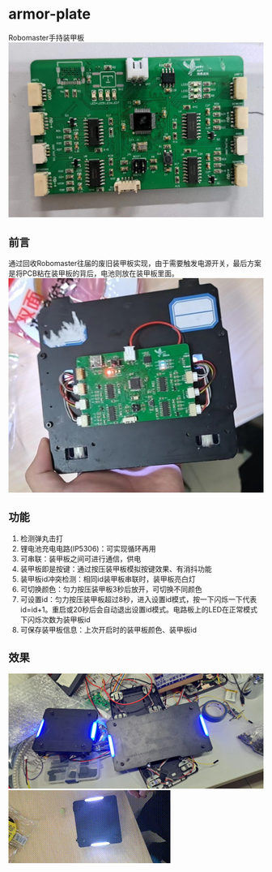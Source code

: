 # armor-plate
Robomaster手持装甲板
![pcb](image/3.jpg)  

## 前言
通过回收Robomaster往届的废旧装甲板实现，由于需要触发电源开关，最后方案是将PCB粘在装甲板的背后，电池则放在装甲板里面。
![back](image/2.jpg)

## 功能
1. 检测弹丸击打
2. 锂电池充电电路(IP5306)：可实现循环再用
3. 可串联：装甲板之间可进行通信，供电
4. 装甲板即是按键：通过按压装甲板模拟按键效果、有消抖功能
5. 装甲板id冲突检测：相同id装甲板串联时，装甲板亮白灯
6. 可切换颜色：匀力按压装甲板3秒后放开，可切换不同颜色
7. 可设置id：匀力按压装甲板超过8秒，进入设置id模式，按一下闪烁一下代表id=id+1。重启或20秒后会自动退出设置id模式。电路板上的LED在正常模式下闪烁次数为装甲板id
8. 可保存装甲板信息：上次开启时的装甲板颜色、装甲板id

## 效果
![armor](image/1.jpg)  
![video](image/test.gif)
